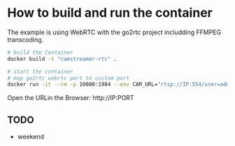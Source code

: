# How to build and run the container
The example is using WebRTC with the go2rtc project includding FFMPEG transcoding.
```bash
# build the Container
docker build -t "camstreamer-rtc" .
```
```bash
# start the container
# map go2rtc webrtc port to custom port
docker run -it --rm -p 10000:1984 --env CAM_URL="rtsp://IP:554/user=admin&password=XXX&channel=1&stream=0.sdp?real_stream--rtp-caching=500" camstreamer-rtc:latest
```
Open the URLin the Browser:
http://IP:PORT

## TODO
- weekend



